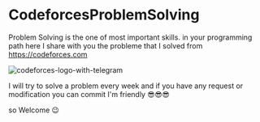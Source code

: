 # CodeforcesProblemSolving
Problem Solving is the one of most important skills. in your programming path here I share with you the probleme that I solved from  https://codeforces.com 


![codeforces-logo-with-telegram](https://user-images.githubusercontent.com/56981607/132983166-c1979dd3-b7c9-4abc-9718-c931033b7e93.png)

I will try to solve a problem every week and if you have any request or modification you can commit I'm friendly 😎😎😎


so Welcome 😉
